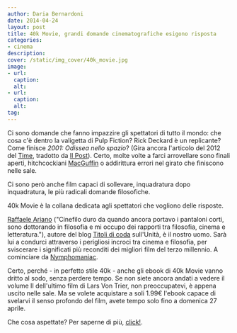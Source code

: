 ```yaml
---
author: Daria Bernardoni
date: 2014-04-24
layout: post
title: 40k Movie, grandi domande cinematografiche esigono risposta
categories:
- cinema
description:
cover: /static/img_cover/40k_movie.jpg
image: 
- url:
  caption:
  alt:
- url:
  caption:
  alt:
tag:
---
```

Ci sono domande che fanno impazzire gli spettatori di tutto il mondo: che cosa c'è dentro la valigetta di Pulp Fiction? Rick Deckard è un replicante? Come finisce <em>2001: Odissea nello spazio</em>? (Gira ancora l'articolo del 2012 del [Time](http://entertainment.time.com/2012/08/13/hollywood-mystery-solved-29-movie-head-scratchers-explained/#end), tradotto da [Il Post](http://www.ilpost.it/2012/08/14/15-grandi-domande-cinematografiche/)). 
Certo, molte volte a farci arrovellare sono finali aperti, hitchcockiani [MacGuffin](http://it.wikipedia.org/wiki/MacGuffin) o addirittura  errori nel girato che finiscono nelle sale. 

Ci sono però anche film capaci di sollevare, inquadratura dopo inquadratura, le più radicali domande filosofiche. 

40k Movie è la collana dedicata agli spettatori che vogliono delle risposte. 

[Raffaele Ariano](http://40k.it/authors/ariano_raffaele.html) ("Cinefilo duro da quando ancora portavo i pantaloni corti, sono dottorando in filosofia e mi occupo dei rapporti tra filosofia, cinema e letteratura."), autore del blog [Titoli di coda](http://titolidicoda.com.unita.it/) sull'Unità, è il nostro uomo. Sarà lui a condurci attraverso i perigliosi incroci tra cinema e filosofia, per sviscerare i significati più reconditi dei migliori film del terzo millennio. A cominciare da [Nymphomaniac](http://40k.it/books/collection/movie/20140424_nimphomaniac.html). 

Certo, perché - in perfetto stile 40k - anche gli ebook di 40k Movie vanno dritto al sodo, senza perdere tempo. Se non siete ancora andati a vedere il volume II dell'ultimo film di Lars Von Trier, non preoccupatevi, è appena uscito nelle sale. Ma se volete acquistare a soli 1.99€ l'ebook capace di svelarvi il senso profondo del film, avete tempo solo fino a domenica 27 aprile.

Che cosa aspettate? Per saperne di più, [click!](http://40k.it/books/collection/movie/20140424_nimphomaniac.html).


















